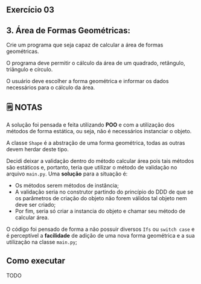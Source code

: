 ## Exercício 03

## 3. Área de Formas Geométricas:

Crie um programa que seja capaz de calcular a área de formas geométricas.

O programa deve permitir o cálculo da área de um quadrado, retângulo, triângulo e círculo.

O usuário deve escolher a forma geométrica e informar os dados necessários para o cálculo da área.


## :spiral_notepad: NOTAS

A solução foi pensada e feita utilizando **POO** e com a utilização dos métodos de forma estática, ou seja, não é necessários instanciar o objeto. 

A classe `Shape` é a abstração de uma forma geométrica, todas as outras devem herdar deste tipo.

Decidi deixar a validação dentro do método calcular área pois tais métodos são estáticos e, portanto, teria que utilizar o método de validação no arquivo `main.py`. Uma **solução** para a situação é:

- Os métodos serem métodos de instância;
- A validação seria no construtor partindo do princípio do DDD de que se os parâmetros de criação do objeto não forem válidos tal objeto nem deve ser criado;
- Por fim, seria só criar a instancia do objeto e chamar seu método de calcular área.

O código foi pensado de forma a não possuir diversos `Ifs` ou `switch case` e é perceptível a **facilidade** de adição de uma nova forma geométrica e a sua utilização na classe `main.py`;


## Como executar

TODO